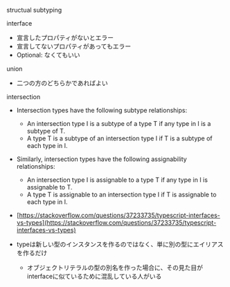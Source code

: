 
structual subtyping

interface
- 宣言したプロパティがないとエラー
- 宣言してないプロパティがあってもエラー
- Optional: なくてもいい

union
- 二つの方のどちらかであればよい

intersection
- Intersection types have the following subtype relationships:
    - An intersection type I is a subtype of a type T if any type in I is a subtype of T.
    - A type T is a subtype of an intersection type I if T is a subtype of each type in I.
- Similarly, intersection types have the following assignability relationships:
    - An intersection type I is assignable to a type T if any type in I is assignable to T.
    - A type T is assignable to an intersection type I if T is assignable to each type in I.



- [https://stackoverflow.com/questions/37233735/typescript-interfaces-vs-types](https://stackoverflow.com/questions/37233735/typescript-interfaces-vs-types)
- typeは新しい型のインスタンスを作るのではなく、単に別の型にエイリアスを作るだけ
    - オブジェクトリテラルの型の別名を作った場合に、その見た目がinterfaceに似ているために混乱している人がいる